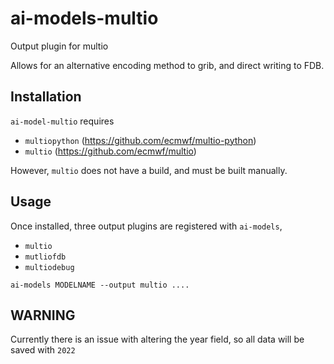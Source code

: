 # ai-models-multio

Output plugin for multio

Allows for an alternative encoding method to grib, and direct writing to FDB.

## Installation
`ai-model-multio` requires
- `multiopython` (https://github.com/ecmwf/multio-python)
- `multio` (https://github.com/ecmwf/multio)

However, `multio` does not have a build, and must be built manually.

## Usage

Once installed, three output plugins are registered with `ai-models`,
- `multio`
- `mutliofdb`
- `multiodebug`

```
ai-models MODELNAME --output multio ....
```

## WARNING
Currently there is an issue with altering the year field, so all data will be saved with `2022`
